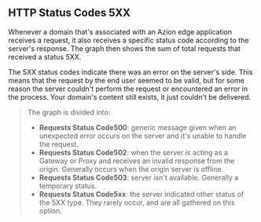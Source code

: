 ## HTTP Status Codes 5XX

Whenever a domain that's associated with an Azion edge application receives a request, it also receives a specific status code according to the server's response. The graph then shows the sum of total requests that received a status 5XX.

The 5XX status codes indicate there was an error on the server's side. This means that the request by the end user seemed to be valid, but for some reason the server couldn't perform the request or encountered an error in the process. Your domain's content still exists, it just couldn't be delivered.

> The graph is divided into:
> 
> - **Requests Status Code500**: generic message given when an unexpected error occurs on the server and it's unable to handle the request.
> - **Requests Status Code502**: when the server is acting as a Gateway or Proxy and receives an invalid response from the origin. Generally occurs when the origin server is offline.
> - **Requests Status Code503**: server isn't available. Generally a temporary status.
> - **Requests Status Code5xx**: the server indicated other status of the 5XX type. They rarely occur, and are all gathered on this option.